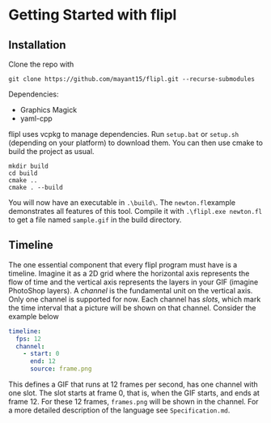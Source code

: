 # Getting Started with flipl

## Installation

Clone the repo with
```shell script
git clone https://github.com/mayant15/flipl.git --recurse-submodules
```

Dependencies:
- Graphics Magick
- yaml-cpp

flipl uses vcpkg to manage dependencies. Run `setup.bat` or `setup.sh` (depending on your platform) to download them. 
You can then use cmake to build the project as usual.
```
mkdir build
cd build
cmake ..
cmake . --build
```
You will now have an executable in `.\build\`. The `newton.fl`example demonstrates all features of this tool. 
Compile it with `.\flipl.exe newton.fl` to get a file named `sample.gif` in the build directory.

## Timeline

The one essential component that every flipl program must have is a timeline. Imagine it as a 2D grid where the horizontal axis represents the flow of time and the vertical axis represents the layers in your GIF (imagine PhotoShop layers). A *channel* is the fundamental unit on the vertical axis. Only one channel is supported for now. Each channel has *slots*, which mark the time interval that a picture will be shown on that channel. Consider the example below

```yaml
timeline:
  fps: 12
  channel:
    - start: 0
      end: 12
      source: frame.png
```

This defines a GIF that runs at 12 frames per second, has one channel with one slot. The slot starts at frame 0, that is, when the GIF starts, and ends at frame 12. For these 12 frames, `frames.png` will be shown in the channel. For a more detailed description of the language see `Specification.md`.
